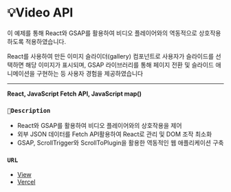 # 💡Video API
이 예제를 통해 React와 GSAP를 활용하여 비디오 플레이어와의 역동적으로 상호작용 하도록 적용하였습니다. 

React를 사용하여 만든 이미지 슬라이더(gallery) 컴포넌트로 사용자가 슬라이드를 선택하면 해당 이미지가 표시되며, GSAP 라이브러리를 통해 페이지 전환 및 슬라이드 애니메이션을 구현하는 등 사용자 경험을 제공하였습니다


*********************************************
**React, JavaScript Fetch API, JavaScript map()**



### `🎯Description`

- React와 GSAP를 활용하여 비디오 플레이어와의 상호작용을 제어
- 외부 JSON 데이터를 Fetch API활용하여 React로 관리 및 DOM 조작 최소화
- GSAP, ScrollTrigger와 ScrollToPlugin을 활용한 역동적인 웹 애플리케이션 구축

### `URL`
- [View](https://open-source6-five.vercel.app)
- [Vercel](https://vercel.com/harins-projects-c8638d5b/open-source6)


